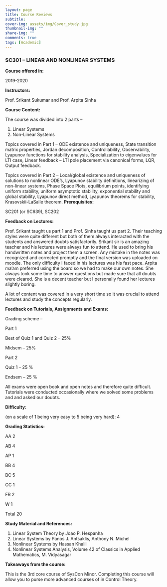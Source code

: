 ```yaml
---
layout: page
title: Course Reviews
subtitle:
cover-img: assets/img/Cover_study.jpg
thumbnail-img: ""
share-img: ""
comments: true
tags: [Academic]
---
```








### SC301 – LINEAR AND NONLINEAR SYSTEMS



**Course offered in:**

2019-2020

**Instructors:**


 Prof. Srikant Sukumar and Prof. Arpita Sinha


**Course Content:**


The course was divided into 2 parts –
1. Linear Systems
2. Non-Linear Systems

Topics covered in Part 1 –
ODE existence and uniqueness, State transition matrix properties, Jordan decomposition, Controllability, Observability, Lyapunov functions for stability analysis, Specialization to eigenvalues for LTI case, Linear feedback – LTI pole placement via canonical forms, LQR, Output feedback.

Topics covered in Part 2 –
Local/global existence and uniqueness of solutions to nonlinear ODE’s, Lyapunov stability definitions, linearizing of non-linear systems, Phase Space Plots, equilibrium points, identifying uniform stability, uniform asymptotic stability, exponential stability and global stability, Lyapunov direct method, Lyapunov theorems for stability, Krasovskii-LaSalle theorem.
**Prerequisites:**


SC201 (or SC639), SC202


**Feedback on Lectures:**

Prof. Srikant taught us part 1 and Prof. Sinha taught us part 2. Their teaching styles were quite different but both of them always interacted with the students and answered doubts satisfactorily.
Srikant sir is an amazing teacher and his lectures were always fun to attend. He used to bring his handwritten notes and project them a screen. Any mistake in the notes was recognized and corrected promptly and the final version was uploaded on moodle. The only difficulty I faced in his lectures was his fast pace.
Arpita ma’am preferred using the board so we had to make our own notes. She always took some time to answer questions but made sure that all doubts were cleared. She is a decent teacher but I personally found her lectures slightly boring.

A lot of content was covered in a very short time so it was crucial to attend lectures and study the concepts regularly.

**Feedback on Tutorials, Assignments and Exams:**


Grading scheme –

Part 1

Best of Quiz 1 and Quiz 2 – 25%

Midsem – 25%

Part 2

Quiz 1 – 25 %

Endsem – 25 %


All exams were open book and open notes and therefore quite difficult. Tutorials were conducted occasionally where we solved some problems and and asked our doubts.

**Difficulty:**

(on a scale of 1 being very easy to 5 being very hard): 4




**Grading Statistics:**

AA 2

AB 4

AP 1

BB 4

BC 5

CC 1

FR 2

W 1

Total 20

**Study Material and References:**


1. Linear System Theory by Joao P. Hespanha
2. Linear Systems by Panos J. Antsaklis, Anthony N. Michel
3. Nonlinear Systems by Hassan Khalil
4. Nonlinear Systems Analysis, Volume 42 of Classics in Applied Mathematics, M. Vidyasagar


**Takeaways from the course:**


This is the 3rd core course of SysCon Minor. Completing this course will allow you to purse more advanced courses of in Control Theory.



